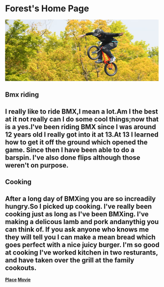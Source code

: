 
<html>
	<head>
		<title>Home page</title>
        <link rel="stylesheet" type="text/css" href="style.css">
        <h1>Forest's Home Page</h1>
        <b> <img src="images/bmx.jpeg" width=500 height=200>
            <h2>Bmx riding</h2>
            <h2> I really like to ride BMX,I mean a lot.Am I the best at it not really can I do some cool things;now that is a yes.I've been riding BMX since I was around 12 years old I really got into it at 13.At 13 I learned how to get it off the ground which opened the game. Since then I have been able to do a barspin. I've also done flips although those weren't on purpose.</h2>
            <h2>Cooking</h2>
           <h2> After a long day of BMXing you are so increadily hungry.So I picked up cooking. I've really been cooking just as long as I've been BMXing. I've making a delicous lamb and pork andanythig you can think of. If you ask anyone who knows me they will tell you I can make a mean bread which goes perfect with a nice juicy burger. I'm so good at cooking I've worked kitchen in two resturants, and have taken over the grill at the family cookouts.</h2>
            <a href="place/index.html" onclick="window.open('index.html','_self');">Place</a>
            <a href="movie/index.html" onclick="window.open('index.html','_self');">Movie</a>
        </b></head></html>
 
